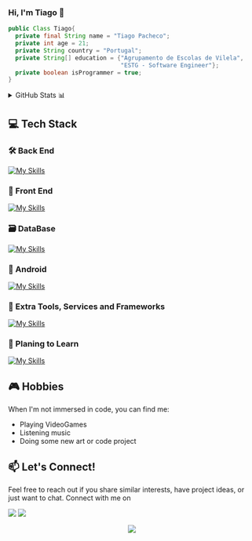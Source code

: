 ### Hi, I'm Tiago 🫠

```java
public Class Tiago{
  private final String name = "Tiago Pacheco";
  private int age = 21;
  private String country = "Portugal";
  private String[] education = {"Agrupamento de Escolas de Vilela",
                                "ESTG - Software Engineer"};
  private boolean isProgrammer = true;
}

```

<details>
  <summary>GitHub Stats 📊 </summary>
  <div align="center">
    <img src="https://github-readme-stats.vercel.app/api?hide_title=false&hide_rank=false&show_icons=true&include_all_commits=true&count_private=true&disable_animations=false&theme=tokyonight&locale=en&hide_border=false&username=DrPacheco13" height="150" alt="stats graph"  />
    <img src="https://github-readme-stats.vercel.app/api/top-langs?locale=en&hide_title=false&layout=compact&card_width=320&langs_count=5&theme=tokyonight&hide_border=false&username=DrPacheco13" height="150" alt="languages graph"  />
  </div>
</details>

## 💻 Tech Stack


### 🛠️ Back End
[![My Skills](https://skillicons.dev/icons?i=java,dotnet,js&theme=dark)](https://skillicons.dev)

### 🎨 Front End
[![My Skills](https://skillicons.dev/icons?i=js,html,css,bootstrap,angular,react,&theme=dark)](https://skillicons.dev)
### 🗃️ DataBase
[![My Skills](https://skillicons.dev/icons?i=mongodb,sqlite&theme=dark)](https://skillicons.dev)

### 📱 Android 
[![My Skills](https://skillicons.dev/icons?i=kotlin&theme=dark)](https://skillicons.dev)

### 🔗 Extra Tools, Services and Frameworks
[![My Skills](https://skillicons.dev/icons?i=vscode,idea,linux,powershell,git,docker,gradle,figma,nodejs,nextjs,azure&theme=dark)](https://skillicons.dev)
### 🌱 Planing to Learn
[![My Skills](https://skillicons.dev/icons?i=hibernate,spring&theme=dark)](https://skillicons.dev)

## 🎮 Hobbies

When I'm not immersed in code, you can find me:

- Playing VideoGames
- Listening music
- Doing some new art or code project

## 📫 Let's Connect!
Feel free to reach out if you share similar interests, have project ideas, or just want to chat. Connect with me on


<a target="_blank" href="https://www.linkedin.com/in/tiago-pacheco-4b4b252a9/"><img src="https://img.shields.io/badge/LinkedIn-0077B5?style=for-the-badge&logo=linkedin&logoColor=white"></a>
<a target="_blank" href="mailto:8200421@estg.ipp.pt"><img src="https://img.shields.io/badge/Gmail-D14836?style=for-the-badge&logo=gmail&logoColor=white"></a>
<p align="center">
  <img src="https://capsule-render.vercel.app/api?type=waving&color=gradient&height=100&section=footer"/>
</p>
